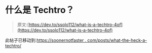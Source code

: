 # 什么是 Techtro？

> 原文:[https://dev.to/ssolo112/what-is-a-techtro-4of](https://dev.to/ssolo112/what-is-a-techtro-4of)

此帖子已移动到:[https://soonernotfaster . com/posts/what-the-heck-a-techtro/](https://soonernotfaster.com/posts/what-the-heck-is-a-techtro/)